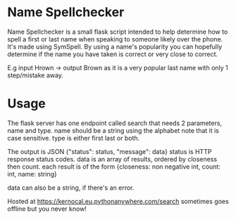 # Name Spellchecker

Name Spellchecker is a small flask script intended to help determine how to spell a first or last name when speaking to someone likely over the phone. It's made using SymSpell. By using a name's popularity you can hopefully determine if the name you have taken is correct or very close to correct. 

E.g input Hrown -> output Brown as it is a very popular last name with only 1 step/mistake away.

# Usage
The flask server has one endpoint called search that needs 2 parameters, name and type. name should be a string using the alphabet note that it is case sensitive. type is either first last or both.

The output is JSON {"status": status, "message": data}
status is HTTP response status codes.
data is an array of results, ordered by closeness then count.
each result is of the form {closeness: non negative int, count: int, name: string}

data can also be a string, if there's an error.

Hosted at https://kernocal.eu.pythonanywhere.com/search sometimes goes offline but you never know!
